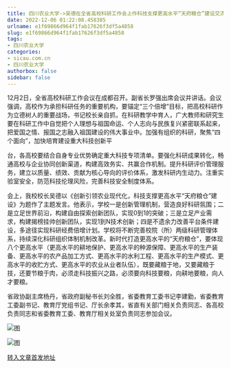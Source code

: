 ```yaml
---
title: 四川农业大学->吴德在全省高校科研工作会上作科技支撑更高水平“天府粮仓”建设交流发言 | sicau.com.cn
date: 2022-12-06 01:22:08.458385
urlname: e1f69866d964f1fab17626f3df5a4858
slug: e1f69866d964f1fab17626f3df5a4858
tags: 
- 四川农业大学
categories:
- sicau.com.cn
- 四川农业大学
authorbox: false
sidebar: false
---
```

12月2日，全省高校科研工作会议在成都召开。副省长罗强出席会议并讲话。会议强调，高校作为承担科研任务的重要机构，要锚定“三个倍增”目标，把高校科研作为立德树人的重要战场，书记校长亲自抓，在科研教学中育人，广大教师和研究生要在科研工作中自觉把个人理想与祖国命运、个人志向与民族复兴紧密联系起来，把爱国之情、报国之志融入祖国建设的伟大事业中。加强有组织的科研，聚焦“四个面向”，加快培育建设重大科技创新平
<!--more-->
台，各高校要结合自身专业优势确定重大科技专项清单。要强化科研成果转化，畅通高校与企业协同创新渠道，构建高效务实、共赢合作机制。提升科研评价管理服务，建立以质量、绩效、贡献为核心导向的评价体系，激发科研内生动力。注重实验室安全，防范科技伦理风险，完善科技安全制度体系。

会上，我校校长吴德以《创新引领农业现代化，科技支撑更高水平“天府粮仓”建设》为题作了主题发言。他表示，学校一是创新管理机制，营造良好科研氛围；二是立足世界前沿，构建自由探索创新团队，实现0到1的突破；三是立足产业需求，构建揭榜挂帅创新团队，实现1到N技术创新；四是不遗余力改善平台条件建设，多途径实现科研经费倍增计划。学校将不断完善校院（所）两级科研管理体系，持续深化科研组织体制机制改革。新时代打造更高水平的“天府粮仓”，要体现八个更高水平（更高水平的耕地保护、更高水平的种源保障、更高水平的生产装备、更高水平的农产品加工方式、更高水平的水利工程、更高水平的生产模式、更高水平的收贮方式、更高水平的农业从业者队伍），既要藏粮于地，又要藏粮于技，还要节粮于肉，必须走科技振兴之路，必须要向科技要粮，向耕地要粮，向人才要粮。

省政协副主席杨丹，省政府副秘书长刘全胜，省委教育工委书记李建勤，省委教育工委副书记、教育厅党组书记、厅长余孝其，省直有关部门相关负责同志、各高校负责同志和省委教育工委、教育厅相关处室负责同志参加会议。

![图](https://news.sicau.edu.cn/__local/A/02/1B/A438B75138F63ABD00CCDBB712C_80C0AC85_295EDF.png)

![图](https://news.sicau.edu.cn/__local/3/8C/20/435BB92AA5DF56C2AA5CA65E279_61967339_BF515.png)

[转入文章首发地址](https://news.sicau.edu.cn/info/1135/70449.htm)